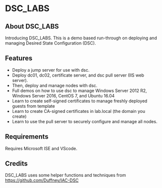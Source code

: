 # DSC_LABS

## About DSC_LABS
Introducing DSC_LABS. This is a demo based run-through on deploying and managing Desired State Configuration (DSC).

## Features
* Deploy a jump server for use with dsc.
* Deploy dc01, dc02, certificate server, and dsc pull server (IIS web server).
* Then, deploy and manage nodes with dsc.
* Full demos on how to use dsc to manage Windows Server 2012 R2, Windows Server 2016, CentOS 7, and Ubuntu 16.04
* Learn to create self-signed certificates to manage freshly deployed guests from template 
* Learn to create CA-signed certificates in lab.local (the domain you create)
* Learn to use the pull server to securely configure and manage all nodes.

## Requirements
Requires Microsoft ISE and VScode.

## Credits
DSC_LABS uses some helper functions and techniques from https://github.com/Duffney/IAC-DSC
